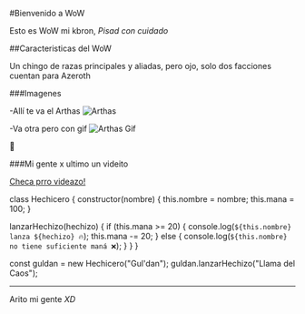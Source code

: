 #Bienvenido a WoW

Esto es WoW mi kbron, *Pisad con cuidado*

##Caracteristicas del WoW

Un chingo de razas principales y aliadas, pero ojo, solo dos facciones cuentan para Azeroth

###Imagenes

 -Allí te va el Arthas
 ![Arthas](C:\repo-ejer-git\assets\ArthasImg.jpg)

 -Va otra pero con gif
 ![Arthas Gif](C:\repo-ejer-git\assets\Arthas.gif)

🦕

###Mi gente x ultimo un videito

 [Checa prro videazo!](https://youtu.be/xEvnuWxTiYg?si=B-nhQhiW6B2DFD5c)


class Hechicero {
  constructor(nombre) {
    this.nombre = nombre;
    this.mana = 100;
  }

  lanzarHechizo(hechizo) {
    if (this.mana >= 20) {
      console.log(`${this.nombre} lanza ${hechizo} 🔥`);
      this.mana -= 20;
    } else {
      console.log(`${this.nombre} no tiene suficiente maná ❌`);
    }
  }
}

const guldan = new Hechicero("Gul'dan");
guldan.lanzarHechizo("Llama del Caos");

---
Arito mi gente *XD*
